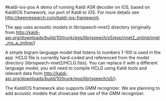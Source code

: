 #kaldi-ios-pos
A demo of running Kaldi ASR decoder on iOS, based on KaldiIOS framework, our port of Kaldi to iOS. For more details see http://keenresearch.com/kaldi-ios-framework.

The app uses acoustic models in librispeech-nnet2 directory (originally from http://kaldi-asr.org/downloads/build/10/trunk/egs/librispeech/s5/exp/nnet2_online/nnet_ms_a_online/)

A simple bigram language model that listens to numbers 1-100 is used in the app. HCLG file is currently hard-coded and referenced from the model directory (librispeech-nnet2/HCLG.fsts). You can replace it with a different language model; you  will need to compile HCLG using Kaldi tools and relevant data from http://kaldi-asr.org/downloads/build/10/trunk/egs/librispeech/s5/).

The KaldiIOS framework also supports GMM recognizer. We are planning to add acoustic models that showcase the use of the GMM recognizer.



